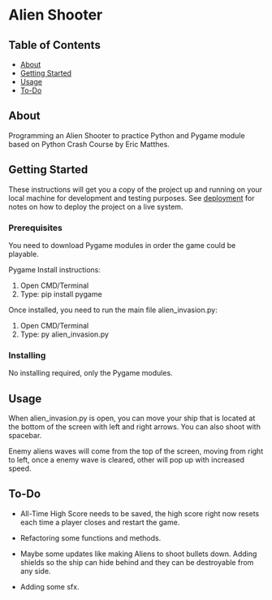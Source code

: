 # Alien Shooter

## Table of Contents

- [About](#about)
- [Getting Started](#getting_started)
- [Usage](#usage)
- [To-Do](#to-do)

## About <a name = "about"></a>

Programming an Alien Shooter to practice Python and Pygame module based on Python
Crash Course by Eric Matthes.

## Getting Started <a name = "getting_started"></a>

These instructions will get you a copy of the project up and running on your local machine for development and testing purposes. See [deployment](#deployment) for notes on how to deploy the project on a live system.

### Prerequisites

You need to download Pygame modules in order the game could be playable.

Pygame Install instructions:
1) Open CMD/Terminal
2) Type: pip install pygame

Once installed, you need to run the main file alien_invasion.py:

1) Open CMD/Terminal
2) Type: py alien_invasion.py


### Installing

No installing required, only the Pygame modules.

## Usage <a name = "usage"></a>

When alien_invasion.py is open, you can move your ship that is located at the
bottom of the screen with left and right arrows. You can also shoot with 
spacebar.

Enemy aliens waves will come from the top of the screen, moving from right to left, once a enemy wave is cleared, other will pop up with increased speed.


## To-Do<a name = "to-do"></a>

- All-Time High Score needs to be saved, the high score right now resets each
time a player closes and restart the game.

- Refactoring some functions and methods.

- Maybe some updates like making Aliens to shoot bullets down.
Adding shields so the ship can hide behind and they can be destroyable from any side. 
- Adding some sfx.